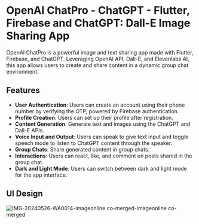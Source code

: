 # OpenAI ChatPro - ChatGPT - Flutter, Firebase and ChatGPT: Dall-E Image Sharing App

OpenAI ChatPro is a powerful image and text sharing app made with Flutter, Firebase, and ChatGPT. Leveraging OpenAI API, Dall-E, and Elevenlabs AI, this app allows users to create and share content in a dynamic group chat environment.

## Features

- **User Authentication**: Users can create an account using their phone number by verifying the OTP, powered by Firebase authentication.
- **Profile Creation**: Users can set up their profile after registration.
- **Content Generation**: Generate text and images using the ChatGPT and Dall-E APIs.
- **Voice Input and Output**: Users can speak to give text input and toggle speech mode to listen to ChatGPT content through the speaker.
- **Group Chats**: Share generated content in group chats.
- **Interactions**: Users can react, like, and comment on posts shared in the group chat.
- **Dark and Light Mode**: Users can switch between dark and light mode for the app interface.

## UI Design

![IMG-20240526-WA0014-imageonline co-merged-imageonline co-merged](https://github.com/offfahad/openai-chatpro/assets/19569802/815f4090-e34f-4014-ace5-239f2642f07a)
